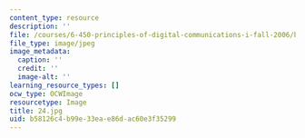 ```yaml
---
content_type: resource
description: ''
file: /courses/6-450-principles-of-digital-communications-i-fall-2006/b58126c4b99e33eae86dac60e3f35299_24.jpg
file_type: image/jpeg
image_metadata:
  caption: ''
  credit: ''
  image-alt: ''
learning_resource_types: []
ocw_type: OCWImage
resourcetype: Image
title: 24.jpg
uid: b58126c4-b99e-33ea-e86d-ac60e3f35299
---
```

